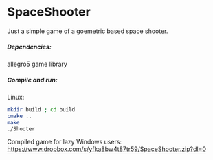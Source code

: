 # SpaceShooter

Just a simple game of a goemetric based space shooter.

##### Dependencies:
allegro5 game library

##### Compile and run:
Linux:<br>
```bash
mkdir build ; cd build
cmake ..
make
./Shooter
```

Compiled game for lazy Windows users: <br>
https://www.dropbox.com/s/yfka8bw4t87tr59/SpaceShooter.zip?dl=0
